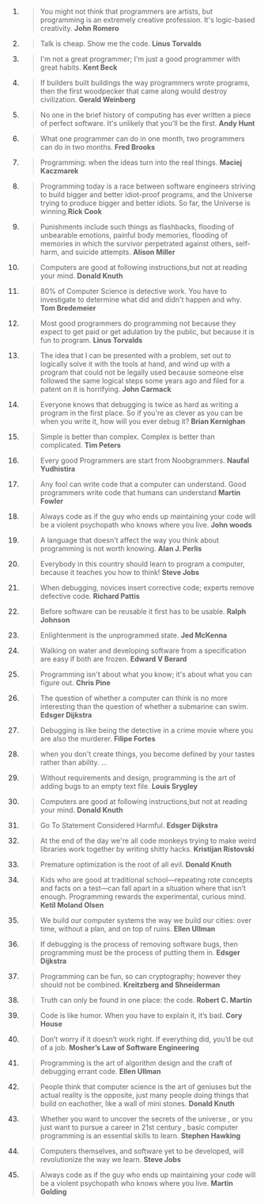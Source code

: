 1. > You might not think that programmers are artists, but programming is an extremely creative profession. It's logic-based creativity. __John Romero__
2. > Talk is cheap. Show me the code. __Linus Torvalds__
3. > I'm not a great programmer; I'm just a good programmer with great habits. __Kent Beck__
4. > If builders built buildings the way programmers wrote programs, then the first woodpecker that came along would destroy civilization. __Gerald Weinberg__
5. > No one in the brief history of computing has ever written a piece of perfect software. It's unlikely that you'll be the first. __Andy Hunt__
6. > What one programmer can do in one month, two programmers can do in two months. __Fred Brooks__
7. > Programming: when the ideas turn into the real things. __Maciej Kaczmarek__
8. > Programming today is a race between software engineers striving to build bigger and better idiot-proof programs, and the Universe trying to produce bigger and better idiots. So far, the Universe is winning.__Rick Cook__
9. > Punishments include such things as flashbacks, flooding of unbearable emotions, painful body memories, flooding of memories in which the survivor perpetrated against others, self-harm, and suicide attempts. __Alison Miller__
10. > Computers are good at following instructions,but not at reading your mind. __Donald Knuth__
11. > 80% of Computer Science is detective work. You have to investigate to determine what did and didn't happen and why. __Tom Bredemeier__
12. > Most good programmers do programming not because they expect to get paid or get adulation by the public, but because it is fun to program. __Linus Torvalds__
13. > The idea that I can be presented with a problem, set out to logically solve it with the tools at hand, and wind up with a program that could not be legally used because someone else followed the same logical steps some years ago and filed for a patent on it is horrifying. __John Carmack__
14. > Everyone knows that debugging is twice as hard as writing a program in the first place. So if you're as clever as you can be when you write it, how will you ever debug it? __Brian Kernighan__
15. > Simple is better than complex. Complex is better than complicated. __Tim Peters__
16. > Every good Programmers are start from Noobgrammers. __Naufal Yudhistira__
17. > Any fool can write code that a computer can understand. Good programmers write code that humans can understand __Martin Fowler__
18. > Always code as if the guy who ends up maintaining your code will be a violent psychopath who knows where you live. __John woods__
19. > A language that doesn't affect the way you think about programming is not worth knowing. __Alan J. Perlis__
20. > Everybody in this country should learn to program a computer, because it teaches you how to think! __Steve Jobs__
21. > When debugging, novices insert corrective code; experts remove defective code. __Richard Pattis__
22. > Before software can be reusable it first has to be usable. __Ralph Johnson__
23. > Enlightenment is the unprogrammed state. __Jed McKenna__
24. > Walking on water and developing software from a specification are easy if both are frozen. __Edward V Berard__
25. > Programming isn't about what you know; it's about what you can figure out. __Chris Pine__
26. > The question of whether a computer can think is no more interesting than the question of whether a submarine can swim. __Edsger Dijkstra__
27. > Debugging is like being the detective in a crime movie where you are also the murderer. __Filipe Fortes__
28. > when you don't create things, you become defined by your tastes rather than ability. ...
29. > Without requirements and design, programming is the art of adding bugs to an empty text file. __Louis Srygley__
30. > Computers are good at following instructions,but not at reading your mind. __Donald Knuth__
31. > Go To Statement Considered Harmful. __Edsger Dijkstra__
32. > At the end of the day we're all code monkeys trying to make weird libraries work together by writing shitty hacks. __Kristijan Ristovski__
33. > Premature optimization is the root of all evil. __Donald Knuth__
34. > Kids who are good at traditional school—repeating rote concepts and facts on a test—can fall apart in a situation where that isn’t enough. Programming rewards the experimental, curious mind. __Ketil Moland Olsen__
35. > We build our computer systems the way we build our cities: over time, without a plan, and on top of ruins. __Ellen Ullman__
36. > If debugging is the process of removing software bugs, then programming must be the process of putting them in. __Edsger Dijkstra__
37. > Programming can be fun, so can cryptography; however they should not be combined. __Kreitzberg and Shneiderman__
38. > Truth can only be found in one place: the code. __Robert C. Martin__
39. > Code is like humor. When you have to explain it, it’s bad. __Cory House__
40. > Don’t worry if it doesn’t work right. If everything did, you’d be out of a job. __Mosher’s Law of Software Engineering__
41. > Programming is the art of algorithm design and the craft of debugging errant code. __Ellen Ullman__
42. > People think that computer science is the art of geniuses but the actual reality is the opposite, just many people doing things that build on eachother, like a wall of mini stones. __Donald Knuth__
43. > Whether you want to uncover the secrets of the universe , or you just want to pursue a career in 21st century , basic computer programming is an essential skills to learn. __Stephen Hawking__
44. > Computers themselves, and software yet to be developed, will revolutionize the way we learn. __Steve Jobs__ 
45. > Always code as if the guy who ends up maintaining your code will be a violent psychopath who knows where you live. __Martin Golding__
